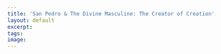 ```yaml
---
title: 'San Pedro & The Divine Masculine: The Creator of Creation'
layout: default
excerpt:
tags:
image:
---
```


